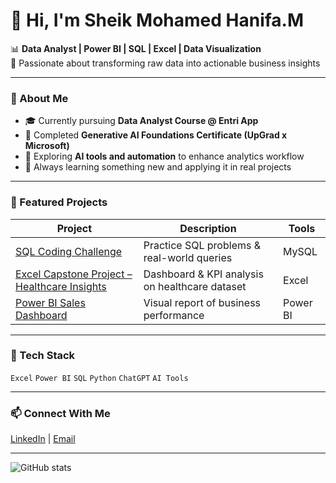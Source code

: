 # 👋 Hi, I'm Sheik Mohamed Hanifa.M  

📊 **Data Analyst | Power BI | SQL | Excel | Data Visualization**  
🎯 Passionate about transforming raw data into actionable business insights  

---

### 🚀 About Me
- 🎓 Currently pursuing **Data Analyst Course @ Entri App**  
- 🤖 Completed **Generative AI Foundations Certificate (UpGrad x Microsoft)**  
- 🧠 Exploring **AI tools and automation** to enhance analytics workflow  
- 🌱 Always learning something new and applying it in real projects  

---

### 💼 Featured Projects
| Project | Description | Tools |
|----------|--------------|-------|
| [SQL Coding Challenge](https://github.com/mhanifa97/sql-coding-challenge) | Practice SQL problems & real-world queries | MySQL |
| [Excel Capstone Project – Healthcare Insights](https://drive.google.com/drive/folders/1yFssY-kzfjXBQuKtCFHnT6_XdPxPuwJ4?usp=drive_link) | Dashboard & KPI analysis on healthcare dataset | Excel |
| [Power BI Sales Dashboard](#) | Visual report of business performance | Power BI |

---

### 🧠 Tech Stack
`Excel`  `Power BI`  `SQL`  `Python`  `ChatGPT`  `AI Tools`

---

### 📫 Connect With Me
[LinkedIn](https://www.linkedin.com/in/sheik-mohamed-hanifa-m-a060671b) | [Email](mailto:mhanifa97@gmail.com)

---

![GitHub stats](https://github-readme-stats.vercel.app/api?username=mhanifa97&show_icons=true&theme=default)
